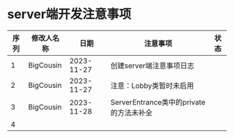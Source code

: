 # server端开发注意事项
| 序列 | 修改人名称 | 日期       | 注意事项        | 状态 |
|------|------------|------------|---------------------|----|
| 1    | BigCousin    | 2023-11-27 | 创建server端注意事项日志   |   |
| 2    | BigCousin  | 2023-11-27 | 注意：Lobby类暂时未启用   |
| 3    | BigCousin | 2023-11-28 | ServerEntrance类中的private的方法未补全     |
| 4    |  |  |          |
